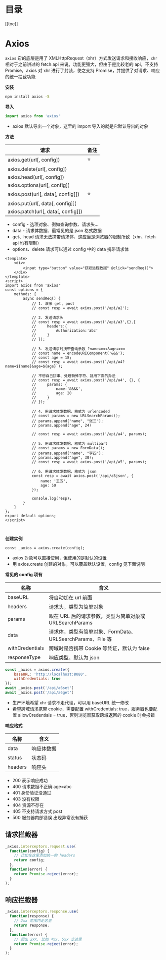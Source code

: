 # 目录

[[toc]]

# Axios
`axios` 它的底层是用了 XMLHttpRequest（xhr）方式发送请求和接收响应，`xhr` 相对于之前讲过的 fetch api 来说，功能更强大，但由于是比较老的 api，不支持 Promise，axios 对 xhr 进行了封装，使之支持 Promise，并提供了对请求、响应的统一拦截功能

**安装**
```bash
npm install axios -S
```
**导入**
```javascript
import axios from 'axios'
```

- axios 默认导出一个对象，这里的 import 导入的就是它默认导出的对象

**方法**

| **请求** | **备注** |
| --- | --- |
| axios.get(url[, config]) | ⭐️ |
| axios.delete(url[, config]) |  |
| axios.head(url[, config]) |  |
| axios.options(url[, config]) |  |
| axios.post(url[, data[, config]]) | ⭐️ |
| axios.put(url[, data[, config]]) |  |
| axios.patch(url[, data[, config]]) |  |

- config - 选项对象、例如查询参数、请求头...
- data - 请求体数据、最常见的是 json 格式数据
- get、head 请求无法携带请求体，这应当是浏览器的限制所致（xhr、fetch api 均有限制）
- options、delete 请求可以通过 config 中的 data 携带请求体
```vue
<template>
    <div>
        <input type="button" value="获取远程数据" @click="sendReq()">
    </div>
</template>
<script>
import axios from 'axios'
const options = {
    methods: {
        async sendReq() {
            // 1. 演示 get, post
            // const resp = await axios.post('/api/a2');

            // 2. 发送请求头
            // const resp = await axios.post('/api/a3',{},{
            //     headers:{
            //         Authorization:'abc'
            //     }
            // });

            // 3. 发送请求时携带查询参数 ?name=xxx&age=xxx
            // const name = encodeURIComponent('&&&');
            // const age = 18;
            // const resp = await axios.post(`/api/a4?name=${name}&age=${age}`);

            // 不想自己拼串、处理特殊字符、就用下面的办法
            // const resp = await axios.post('/api/a4', {}, {
            //     params: {
            //         name:'&&&&',
            //         age: 20
            //     }
            // });

            // 4. 用请求体发数据，格式为 urlencoded
            // const params = new URLSearchParams();
            // params.append("name", "张三");
            // params.append("age", 24)

            // const resp = await axios.post('/api/a4', params);

            // 5. 用请求体发数据，格式为 multipart
            // const params = new FormData();
            // params.append("name", "李四");
            // params.append("age", 30);
            // const resp = await axios.post('/api/a5', params);

            // 6. 用请求体发数据，格式为 json
            const resp = await axios.post('/api/a5json', {
                name: '王五',
                age: 50
            });

            console.log(resp);
        }
    }
};
export default options;
</script>

 
```
**创建实例**
```vue
const _axios = axios.create(config);
```

- axios 对象可以直接使用，但使用的是默认的设置
- 用 axios.create 创建的对象，可以覆盖默认设置，config 见下面说明

**常见的 config 项有** 

| **名称** | **含义** |
| --- | --- |
| baseURL | 将自动加在 url 前面 |
| headers | 请求头，类型为简单对象 |
| params | 跟在 URL 后的请求参数，类型为简单对象或 URLSearchParams |
| data | 请求体，类型有简单对象、FormData、URLSearchParams、File 等 |
| withCredentials | 跨域时是否携带 Cookie 等凭证，默认为 false |
| responseType | 响应类型，默认为 json |

```js
const _axios = axios.create({
    baseURL: 'http://localhost:8080',
    withCredentials: true
});
await _axios.post('/api/a6set')
await _axios.post('/api/a6get')
```

- 生产环境希望 xhr 请求不走代理，可以用 baseURL 统一修改
- 希望跨域请求携带 cookie，需要配置 withCredentials: true，服务器也要配置 allowCredentials = true，否则浏览器获取跨域返回的 cookie 时会报错

**响应格式**

| **名称** | **含义** |
| --- | --- |
| data | 响应体数据 |
| status | 状态码 |
| headers | 响应头 |

- 200 表示响应成功
- 400 请求数据不正确 age=abc
- 401 身份验证没通过
- 403 没有权限
- 404 资源不存在
- 405 不支持请求方式 post
- 500 服务器内部错误 出现异常没有捕获
## 请求拦截器
```js
_axios.interceptors.request.use(
  function(config) {
    // 比如在这里添加统一的 headers
    return config;
  },
  function(error) {
    return Promise.reject(error);
  }
);
```
## 响应拦截器
```js
_axios.interceptors.response.use(
  function(response) {
    // 2xx 范围内走这里
    return response;
  },
  function(error) {
    // 超出 2xx, 比如 4xx, 5xx 走这里
    return Promise.reject(error);
  }
);
```
